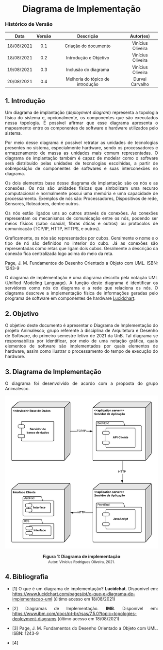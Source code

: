 # <center> Diagrama de Implementação

### Histórico de Versão

|    Data    | Versão |      Descrição       |     Autor(es)     |
| :--------: | :----: | :------------------: | :---------------: |
| 18/08/2021 |  0.1   | Criação do documento | Vinícius Oliveira |
| 18/08/2021 |  0.2   | Introdução e Objetivo| Vinícius Oliveira |
| 19/08/2021 |  0.3   | Inclusão do diagrama | Vinícius Oliveira |
| 20/08/2021 |  0.4   | Melhoria do tópico de introdução | Durval Carvalho |

<div align="justify">

## 1. Introdução

Um diagrama de implantação (_deployment diagram_) representa a topologia física do sistema e, opcionalmente, os componentes que são executados nessa topologia. É possível afirmar que esse diagrama apresenta o mapeamento entre os componentes de software e hardware utilizados pelo sistema.

Por meio desse diagrama é possível retratar as unidades de tecnologias presentes no sistema, especialmente hardware, sendo os processadores e armazenamento de massa as unidades mais comum representadas. O diagrama de implantação também é capaz de modelar como o software será distribuído pelas unidades de tecnologias escolhidas, a partir de sobreposição de componentes de softwares e suas interconexões no diagrama.

Os dois elementos base desse diagrama de implantação são os nós e as conexões. Os nós são unidades físicas que simbolizam uma recurso computacional e normalmente possui uma memória e uma capacidade de processamento. Exemplos de nós são: Processadores, Dispositivos de rede, Sensores, Roteadores, dentre outros.

Os nós estão ligados uns ao outros através de conexões. As conexões representam os mecanismos de comunicação entre os nós, podendo ser meios físicos (cabo coaxial, fibras óticas e outros) ou protocolos de comunicação (TCP/IP, HTTP, HTTPS, e outros).

Graficamente, os nós são representados por cubos. Geralmente o nome e o tipo de nó são definidos no interior do cubo. Já as conexões são representadas como retas que ligam dois cubos. Geralmente a descrição da conexão fica centralizada logo acima do meio da reta.

Page, J. M. Fundamentos do Desenho Orientado a Objeto com UML. ISBN: 1243-9

O diagrama de implementação é uma diagrama descrito pela notação UML (Unified Modeling Language). A função deste diagrama é identificar os servidores como nós do diagrama e a rede que relaciona os nós. O diagrama descreve a implementação física de informações geradas pelo programa de software em componentes de hardware  [Lucidchart](https://www.lucidchart.com/pages/pt/o-que-e-diagrama-de-implementacao-uml).

## 2. Objetivo

O objetivo deste documento é apresentar o Diagrama de Implementação do projeto Animalesco; grupo referente à disciplina de Arquitetura e Desenho de Software, do primeiro semestre letivo de 2021 da UnB. Tal diagrama se responsabiliza por identificar, por meio de uma notação gráfica, quais elementos de software são implementados por quais elementos de hardware, assim como ilustrar o processamento do tempo de execução do hardware.

## 3. Diagrama de Implementação

O diagrama foi desenvolvido de acordo com a proposta do grupo Animalesco.

<p align='center'>
    <img src='https://raw.githubusercontent.com/UnBArqDsw2021-1/2021.1_G01_Animalesco_docs/main/docs/assets/pages/diagrama-implementacao/diagrama-implementacao.png'>
    <figcaption align='center'>
        <b>Figura 1: Diagrama de implementação</b>
        <br>
        <small>Autor: Vinícius Rodrigues Oliveira, 2021.</small>
    </figcaption>
</p>

## 4. Bibliografia

- [1] O que é um diagrama de implementação? **Lucidchat**. Disponível em: https://www.lucidchart.com/pages/pt/o-que-e-diagrama-de-implementacao-uml (último acesso em 18/08/2021)

- [2] Diagramas de Implementação. **IMB**. Disponível em: https://www.ibm.com/docs/pt-br/rsas/7.5.0?topic=topologies-deployment-diagrams (último acesso em 18/08/2021)

- [3] Page, J. M. Fundamentos do Desenho Orientado a Objeto com UML. ISBN: 1243-9

- [4]

<div>
